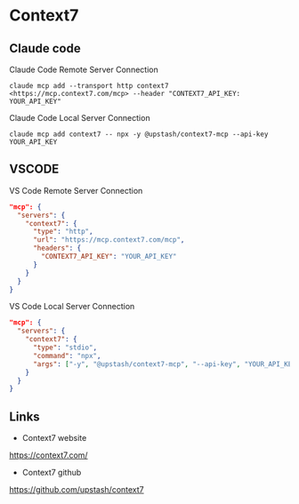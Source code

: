 # Context7

## Claude code

Claude Code Remote Server Connection

```shell
claude mcp add --transport http context7 <https://mcp.context7.com/mcp> --header "CONTEXT7_API_KEY: YOUR_API_KEY"
```

Claude Code Local Server Connection

```shell
claude mcp add context7 -- npx -y @upstash/context7-mcp --api-key YOUR_API_KEY
```

## VSCODE

VS Code Remote Server Connection

```json
"mcp": {
  "servers": {
    "context7": {
      "type": "http",
      "url": "https://mcp.context7.com/mcp",
      "headers": {
        "CONTEXT7_API_KEY": "YOUR_API_KEY"
      }
    }
  }
}
```

VS Code Local Server Connection

```json
"mcp": {
  "servers": {
    "context7": {
      "type": "stdio",
      "command": "npx",
      "args": ["-y", "@upstash/context7-mcp", "--api-key", "YOUR_API_KEY"]
    }
  }
}
```

## Links

- Context7 website

<https://context7.com/>

- Context7 github

<https://github.com/upstash/context7>
